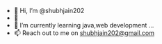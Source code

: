 - 👋 Hi, I’m @shubhjain202
- 👀 
- 🌱 I’m currently learning java,web development ...
- 📫 Reach out to me on shubhjain202@gmail.com
<!---
shubhjain202/shubhjain202 is a ✨ special ✨ repository because its `README.md` (this file) appears on your GitHub profile.
You can click the Preview link to take a look at your changes.
--->
